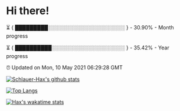 # Hi there!

⏳ { █████████░░░░░░░░░░░░░░░░░░░░░ } - 30.90% - Month progress

⏳ { ██████████░░░░░░░░░░░░░░░░░░░░ } - 35.42% - Year progress

⏰ Updated on Mon, 10 May 2021 06:29:28 GMT


[![Schlauer-Hax's github stats](https://github-readme-stats.vercel.app/api?username=Schlauer-Hax&show_icons=true&theme=dark&count_private=true)](https://github.com/Schlauer-Hax)


[![Top Langs](https://github-readme-stats.vercel.app/api/top-langs/?username=Schlauer-Hax&layout=compact&theme=dark)](https://github.com/Schlauer-Hax?tab=repositories)


[![Hax's wakatime stats](https://github-readme-stats.vercel.app/api/wakatime?username=Hax&theme=dark)](https://wakatime.com/@Hax)


